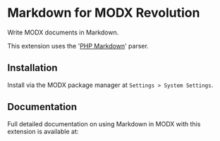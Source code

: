 Markdown for MODX Revolution
============================

Write MODX documents in Markdown. 

This extension uses the 
'[PHP Markdown](http://michelf.ca/projects/php-markdown/)' parser.

## Installation

Install via the MODX package manager at ```Settings > System Settings```.

## Documentation

Full detailed documentation on using Markdown in MODX with this extension is 
available at: 
